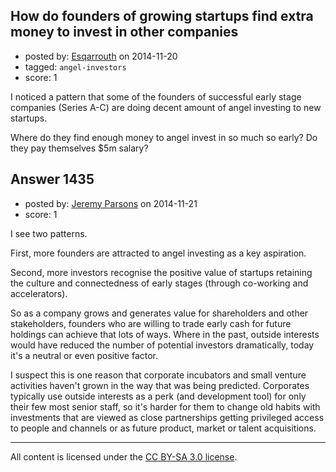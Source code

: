 ## How do founders of growing startups find extra money to invest in other companies

- posted by: [Esqarrouth](https://stackexchange.com/users/3055586/esqarrouth) on 2014-11-20
- tagged: `angel-investors`
- score: 1

I noticed a pattern that some of the founders of successful early stage companies (Series A-C) are doing decent amount of angel investing to new startups. 

Where do they find enough money to angel invest in so much so early? Do they pay themselves $5m salary?


## Answer 1435

- posted by: [Jeremy Parsons](https://stackexchange.com/users/497810/jeremy-parsons) on 2014-11-21
- score: 1

I see two patterns. 

First, more founders are attracted to angel investing as a key aspiration. 

Second, more investors recognise the positive value of startups retaining the culture and connectedness of early stages (through co-working and accelerators).

So as a company grows and generates value for shareholders and other stakeholders, founders who are willing to trade early cash for future holdings can achieve that lots of ways. Where in the past, outside interests would have reduced the number of potential investors dramatically, today it's a neutral or even positive factor.

I suspect this is one reason that corporate incubators and small venture activities haven't grown in the way that was being predicted. Corporates typically use outside interests as a perk (and development tool) for only their few most senior staff, so it's harder for them to change old habits with investments that are viewed as close partnerships getting privileged access to people and channels or as future product, market or talent acquisitions.



---

All content is licensed under the [CC BY-SA 3.0 license](https://creativecommons.org/licenses/by-sa/3.0/).
